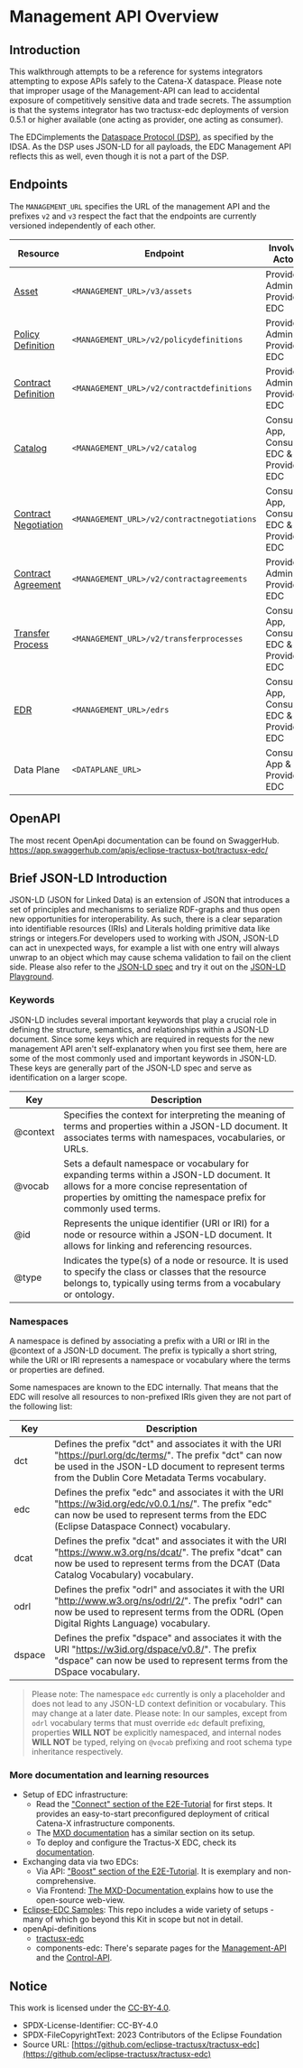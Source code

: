 # Management API Overview

## Introduction

This walkthrough attempts to be a reference for systems integrators attempting to expose APIs safely to the Catena-X
dataspace.
Please note that improper usage of the Management-API can lead to accidental exposure of competitively sensitive data
and trade secrets. The assumption is that the systems integrator has two tractusx-edc deployments of version 0.5.1 or
higher available (one acting as provider, one acting as consumer).

The EDCimplements the [Dataspace Protocol (DSP)](https://docs.internationaldataspaces.org/dataspace-protocol/overview/readme),
as specified by the IDSA. As the DSP uses JSON-LD for all payloads, the EDC Management API reflects this as well, even
though it is not a part of the DSP.

## Endpoints

The `MANAGEMENT_URL` specifies the URL of the management API and the prefixes `v2` and `v3` respect the fact that the
endpoints are currently versioned independently of each other.

| Resource                                           | Endpoint                                   | Involved Actors                           |
|----------------------------------------------------|--------------------------------------------|-------------------------------------------|
| [Asset](01_assets.md)                              | `<MANAGEMENT_URL>/v3/assets`               | Provider Admin & Provider EDC             |
| [Policy Definition](02_policies.md)                | `<MANAGEMENT_URL>/v2/policydefinitions`    | Provider Admin & Provider EDC             |
| [Contract Definition](03_contractdefinitions.md)   | `<MANAGEMENT_URL>/v2/contractdefinitions`  | Provider Admin & Provider EDC             |
| [Catalog](04_catalog.md)                           | `<MANAGEMENT_URL>/v2/catalog`              | Consumer App, Consumer EDC & Provider EDC |
| [Contract Negotiation](05_contractnegotiations.md) | `<MANAGEMENT_URL>/v2/contractnegotiations` | Consumer App, Consumer EDC & Provider EDC |
| [Contract Agreement](08_contractagreements.md)     | `<MANAGEMENT_URL>/v2/contractagreements`   | Provider Admin & Provider EDC             |
| [Transfer Process](06_transferprocesses.md)        | `<MANAGEMENT_URL>/v2/transferprocesses`    | Consumer App, Consumer EDC & Provider EDC |
| [EDR](07_edrs.md)                                  | `<MANAGEMENT_URL>/edrs`                    | Consumer App, Consumer EDC & Provider EDC |
| Data Plane                                         | `<DATAPLANE_URL>`                          | Consumer App & Provider EDC               |

## OpenAPI

The most recent OpenApi documentation can be found on SwaggerHub.
https://app.swaggerhub.com/apis/eclipse-tractusx-bot/tractusx-edc/

## Brief JSON-LD Introduction

JSON-LD (JSON for Linked Data) is an extension of JSON that introduces a set of principles and mechanisms to serialize
RDF-graphs and thus open new opportunities for interoperability. As such, there is a clear separation into identifiable
resources (IRIs) and Literals holding primitive data like strings or integers.For developers used to working with JSON,
JSON-LD can act in unexpected ways, for example a list with one entry will always unwrap to an object which may cause
schema validation to fail on the client side. Please also refer to
the [JSON-LD spec](https://www.w3.org/TR/json-ld11/) and try it out on
the [JSON-LD Playground](https://json-ld.org/playground/).

### Keywords

JSON-LD includes several important keywords that play a crucial role in defining the structure, semantics, and
relationships
within a JSON-LD document. Since some keys which are required in requests for the new management API aren't
self-explanatory
when you first see them, here are some of the most commonly used and important keywords in JSON-LD.
These keys are generally part of the JSON-LD spec and serve as identification on a larger scope.

| Key      | Description                                                                                                                                                                                               |
|----------|-----------------------------------------------------------------------------------------------------------------------------------------------------------------------------------------------------------|
| @context | Specifies the context for interpreting the meaning of terms and properties within a JSON-LD document. It associates terms with namespaces, vocabularies, or URLs.                                         |
| @vocab   | Sets a default namespace or vocabulary for expanding terms within a JSON-LD document. It allows for a more concise representation of properties by omitting the namespace prefix for commonly used terms. |
| @id      | Represents the unique identifier (URI or IRI) for a node or resource within a JSON-LD document. It allows for linking and referencing resources.                                                          |
| @type    | Indicates the type(s) of a node or resource. It is used to specify the class or classes that the resource belongs to, typically using terms from a vocabulary or ontology.                                |

### Namespaces

A namespace is defined by associating a prefix with a URI or IRI in the @context of a JSON-LD document. The prefix is
typically a short string, while the URI or IRI represents a namespace or vocabulary where the terms or properties are
defined.

Some namespaces are known to the EDC internally. That means that the EDC will resolve all resources to non-prefixed IRIs
given they are not part of the following list:

| Key    | Description                                                                                                                                                                                                         |
|--------|---------------------------------------------------------------------------------------------------------------------------------------------------------------------------------------------------------------------|
| dct    | Defines the prefix "dct" and associates it with the URI "<https://purl.org/dc/terms/>". The prefix "dct" can now be used in the JSON-LD document to represent terms from the Dublin Core Metadata Terms vocabulary. |
| edc    | Defines the prefix "edc" and associates it with the URI "<https://w3id.org/edc/v0.0.1/ns/>". The prefix "edc" can now be used to represent terms from the EDC (Eclipse Dataspace Connect) vocabulary.               |
| dcat   | Defines the prefix "dcat" and associates it with the URI "<https://www.w3.org/ns/dcat/>". The prefix "dcat" can now be used to represent terms from the DCAT (Data Catalog Vocabulary) vocabulary.                  |
| odrl   | Defines the prefix "odrl" and associates it with the URI "<http://www.w3.org/ns/odrl/2/>". The prefix "odrl" can now be used to represent terms from the ODRL (Open Digital Rights Language) vocabulary.            |
| dspace | Defines the prefix "dspace" and associates it with the URI "<https://w3id.org/dspace/v0.8/>". The prefix "dspace" can now be used to represent terms from the DSpace vocabulary.                                    |

> Please note: The namespace `edc` currently is only a placeholder and does not lead to any JSON-LD context definition
> or vocabulary.
> This may change at a later date.
> Please note: In our samples, except from `odrl` vocabulary terms that must override `edc` default prefixing,
> properties **WILL NOT** be explicitly namespaced, and internal nodes **WILL NOT** be typed, relying on `@vocab`
> prefixing and root schema type inheritance respectively.

### More documentation and learning resources

- Setup of EDC infrastructure:
    - Read
      the ["Connect" section of the E2E-Tutorial](https://eclipse-tractusx.github.io/docs/tutorials/e2e/connect/prepareInfrastructure)
      for first steps. It provides an easy-to-start preconfigured deployment of critical Catena-X infrastructure
      components.
    - The [MXD documentation](https://eclipse-edc.github.io/docs/#/submodule/MinimumViableDataspace/docs/developer/continuous-deployment/continuous_deployment) has a similar section on its setup.
    - To deploy and configure the Tractus-X EDC, check
      its [documentation](https://github.com/eclipse-tractusx/tractusx-edc/blob/main/README.md).
- Exchanging data via two EDCs:
    - Via API: ["Boost" section of the E2E-Tutorial](https://eclipse-tractusx.github.io/docs/tutorials/e2e/boost/). It
      is
      exemplary and non-comprehensive.
    - Via
      Frontend: [The MXD-Documentation ](https://eclipse-edc.github.io/docs/#/submodule/MinimumViableDataspace/docs/developer/?id=scenarios-covered)
      explains how to use the open-source web-view.
- [Eclipse-EDC Samples](https://github.com/eclipse-edc/Samples): This repo includes a wide variety of setups - many of
  which
  go beyond this Kit in scope but not in detail.
- openApi-definitions
    - [tractusx-edc](https://app.swaggerhub.com/apis/eclipse-tractusx-bot/tractusx-edc/0.5.1-SNAPSHOT)
    - components-edc: There's separate pages for
      the [Management-API](https://app.swaggerhub.com/apis/eclipse-edc-bot/management-api) and
      the [Control-API](https://app.swaggerhub.com/apis/eclipse-edc-bot/control-api).

## Notice

This work is licensed under the [CC-BY-4.0](https://creativecommons.org/licenses/by/4.0/legalcode).

- SPDX-License-Identifier: CC-BY-4.0
- SPDX-FileCopyrightText: 2023 Contributors of the Eclipse Foundation
- Source URL: [https://github.com/eclipse-tractusx/tractusx-edc](https://github.com/eclipse-tractusx/tractusx-edc)